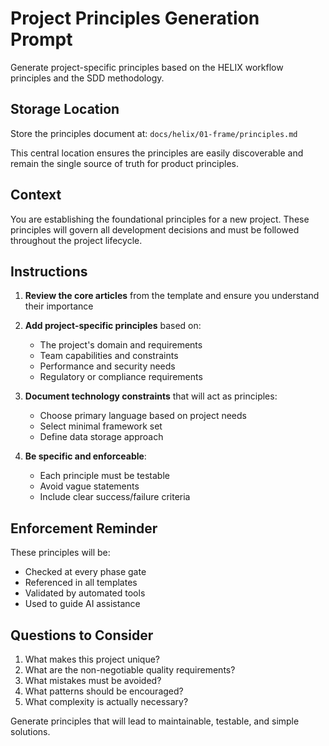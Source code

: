 # Project Principles Generation Prompt

Generate project-specific principles based on the HELIX workflow principles and the SDD methodology.

## Storage Location

Store the principles document at: `docs/helix/01-frame/principles.md`

This central location ensures the principles are easily discoverable and remain the single source of truth for product principles.

## Context
You are establishing the foundational principles for a new project. These principles will govern all development decisions and must be followed throughout the project lifecycle.

## Instructions

1. **Review the core articles** from the template and ensure you understand their importance
2. **Add project-specific principles** based on:
   - The project's domain and requirements
   - Team capabilities and constraints
   - Performance and security needs
   - Regulatory or compliance requirements

3. **Document technology constraints** that will act as principles:
   - Choose primary language based on project needs
   - Select minimal framework set
   - Define data storage approach

4. **Be specific and enforceable**:
   - Each principle must be testable
   - Avoid vague statements
   - Include clear success/failure criteria

## Enforcement Reminder

These principles will be:
- Checked at every phase gate
- Referenced in all templates
- Validated by automated tools
- Used to guide AI assistance

## Questions to Consider

1. What makes this project unique?
2. What are the non-negotiable quality requirements?
3. What mistakes must be avoided?
4. What patterns should be encouraged?
5. What complexity is actually necessary?

Generate principles that will lead to maintainable, testable, and simple solutions.
